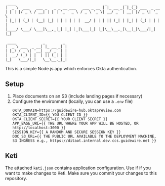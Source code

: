 ```
 ____                                        _        _   _             
|  _ \  ___   ___ _   _ _ __ ___   ___ _ __ | |_ __ _| |_(_) ___  _ __  
| | | |/ _ \ / __| | | | '_ ` _ \ / _ \ '_ \| __/ _` | __| |/ _ \| '_ \ 
| |_| | (_) | (__| |_| | | | | | |  __/ | | | || (_| | |_| | (_) | | | |
|____/ \___/ \___|\__,_|_| |_| |_|\___|_| |_|\__\__,_|\__|_|\___/|_| |_|
                                                                        
 ____            _        _ 
|  _ \ ___  _ __| |_ __ _| |
| |_) / _ \| '__| __/ _` | |
|  __/ (_) | |  | || (_| | |
|_|   \___/|_|   \__\__,_|_|
```

This is a simple Node.js app which enforces Okta authentication.

## Setup
1. Place documents on an S3 (include landing pages if necessary)
2. Configure the environment (locally, you can use a `.env` file)
    ```
    OKTA_DOMAIN=https://guidewire-hub.oktapreview.com
    OKTA_CLIENT_ID={{ YOU CLIENT ID }}
    OKTA_CLIENT_SECRET={{ YOUR CLIENT SECRET }}
    APP_BASE_URL={{ THE URL WHERE YOUR APP WILL BE HOSTED, OR http://localhost:3000 }}
    SESSION_KEY={{ A RANDOM AND SECURE SESSION KEY }}
    DOC_S3_URL={{ THE PUBLIC URL AVAILABLE TO THE DEPLOYMENT MACHINE, S3 INGRESS e.g., https://ditaot.internal.dev.ccs.guidewire.net }}
    ```

## Keti
The attached `keti.json` contains application configuration. Use if if you want to make changes to Keti. Make sure you commit your changes to this repository.